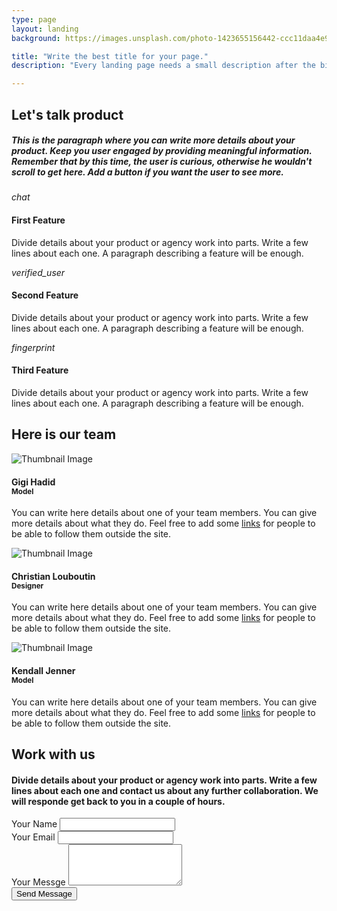 ```yaml
---
type: page
layout: landing
background: https://images.unsplash.com/photo-1423655156442-ccc11daa4e99?crop=entropy&dpr=2&fit=crop&fm=jpg&h=750&ixjsv=2.1.0&ixlib=rb-0.3.5&q=50&w=1450

title: "Write the best title for your page."
description: "Every landing page needs a small description after the big bold title, that's why we added this text here. Add here all the information that can make you or your product create the first impression."

---
```



<div class="row">
<div class="col-md-8 col-md-offset-2">       

<h2 class="title">Let's talk product</h2>
<h5 class="description">This is the paragraph where you can write more details about your product. Keep you user engaged by providing meaningful information. Remember that by this time, the user is curious, otherwise he wouldn't scroll to get here. Add a button if you want the user to see more.</h5>
</div>
</div>

<div class="features">
<div class="row">
<div class="col-md-4">
<div class="info">
<div class="icon icon-primary">
<i class="material-icons">chat</i>
</div>
<h4 class="info-title">First Feature</h4>
<p>Divide details about your product or agency work into parts. Write a few lines about each one. A paragraph describing a feature will be enough.</p>
</div>
</div>
<div class="col-md-4">
<div class="info">
<div class="icon icon-success">
<i class="material-icons">verified_user</i>
</div>
<h4 class="info-title">Second Feature</h4>
<p>Divide details about your product or agency work into parts. Write a few lines about each one. A paragraph describing a feature will be enough.</p>
</div>
</div>
<div class="col-md-4">
<div class="info">
<div class="icon icon-danger">
<i class="material-icons">fingerprint</i>
</div>
<h4 class="info-title">Third Feature</h4>
<p>Divide details about your product or agency work into parts. Write a few lines about each one. A paragraph describing a feature will be enough.</p>
</div>
</div>
</div>
</div>
</div>

<div class="section text-center">
<h2 class="title">Here is our team</h2>

<div class="team">
<div class="row">
<div class="col-md-4">
<div class="team-player">
<img src="../img/avatar.jpg" alt="Thumbnail Image" class="img-raised img-circle">
<h4 class="title">Gigi Hadid <br />
<small class="text-muted">Model</small>
</h4>
<p class="description">You can write here details about one of your team members. You can give more details about what they do. Feel free to add some <a href="#">links</a> for people to be able to follow them outside the site.</p>
<a href="#pablo" class="btn btn-simple btn-just-icon"><i class="fa fa-twitter"></i></a>
<a href="#pablo" class="btn btn-simple btn-just-icon"><i class="fa fa-instagram"></i></a>
<a href="#pablo" class="btn btn-simple btn-just-icon btn-default"><i class="fa fa-facebook-square"></i></a>
</div>
</div>
<div class="col-md-4">
<div class="team-player">
<img src="../img/christian.jpg" alt="Thumbnail Image" class="img-raised img-circle">
<h4 class="title">Christian Louboutin<br />
<small class="text-muted">Designer</small>
</h4>
<p class="description">You can write here details about one of your team members. You can give more details about what they do. Feel free to add some <a href="#">links</a> for people to be able to follow them outside the site.</p>
<a href="#pablo" class="btn btn-simple btn-just-icon"><i class="fa fa-twitter"></i></a>
<a href="#pablo" class="btn btn-simple btn-just-icon"><i class="fa fa-linkedin"></i></a>
</div>
</div>
<div class="col-md-4">
<div class="team-player">
<img src="../img/kendall.jpg" alt="Thumbnail Image" class="img-raised img-circle">
<h4 class="title">Kendall Jenner<br />
<small class="text-muted">Model</small>
</h4>
<p>You can write here details about one of your team members. You can give more details about what they do. Feel free to add some <a href="#">links</a> for people to be able to follow them outside the site.</p>
<a href="#pablo" class="btn btn-simple btn-just-icon"><i class="fa fa-google-plus"></i></a>
<a href="#pablo" class="btn btn-simple btn-just-icon"><i class="fa fa-youtube-play"></i></a>
<a href="#pablo" class="btn btn-simple btn-just-icon btn-default"><i class="fa fa-twitter"></i></a>
</div>
</div>
</div>
</div>

</div>


<div class="section landing-section">
<div class="row">
<div class="col-md-8 col-md-offset-2">
<h2 class="text-center title">Work with us</h2>
<h4 class="text-center description">Divide details about your product or agency work into parts. Write a few lines about each one and contact us about any further collaboration. We will responde get back to you in a couple of hours.</h4>
<form class="contact-form">
<div class="row">
<div class="col-md-6">
<div class="form-group label-floating">
<label class="control-label">Your Name</label>
<input type="email" class="form-control">
</div>
</div>
<div class="col-md-6">
<div class="form-group label-floating">
<label class="control-label">Your Email</label>
<input type="email" class="form-control">
</div>
</div>
</div>

<div class="form-group label-floating">
<label class="control-label">Your Messge</label>
<textarea class="form-control" rows="4"></textarea>
</div>

<div class="row">
<div class="col-md-4 col-md-offset-4 text-center">
<button class="btn btn-primary btn-raised">
Send Message
</button>
</div>
</div>
</form>
</div>
</div>
